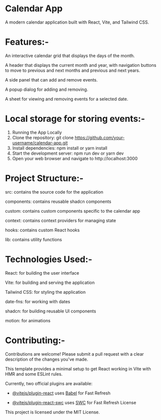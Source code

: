 # Calendar App
A modern calendar application built with React, Vite, and Tailwind CSS.

# Features:-
  An interactive calendar grid that displays the days of the month.
  
  A header that displays the current month and year, with navigation buttons to move to previous and next months and previous and next years.
  
  A side panel that can add and remove events.
  
  A popup dialog for adding and removing.
  
  A sheet for viewing and removing events for a selected date.

# Local storage for storing events:-
  1. Running the App Locally
  2. Clone the repository: git clone https://github.com/your-username/calendar-app.git
  3. Install dependencies: npm install or yarn install
  4. Start the development server: npm run dev or yarn dev
  5. Open your web browser and navigate to http://localhost:3000

# Project Structure:-

  src: contains the source code for the application
  
  components: contains reusable shadcn components
  
  custom: contains custom components specific to the calendar app
  
  context: contains context providers for managing state
  
  hooks: contains custom React hooks
  
  lib: contains utility functions

# Technologies Used:-

  React: for building the user interface
  
  Vite: for building and serving the application
  
  Tailwind CSS: for styling the application
  
  date-fns: for working with dates
  
  shadcn: for building reusable UI components
  
  motion: for animations

# Contributing:-

Contributions are welcome! Please submit a pull request with a clear description of the changes you've made.

This template provides a minimal setup to get React working in Vite with HMR and some ESLint rules.

Currently, two official plugins are available:

- [@vitejs/plugin-react](https://github.com/vitejs/vite-plugin-react/blob/main/packages/plugin-react/README.md) uses [Babel](https://babeljs.io/) for Fast Refresh

- [@vitejs/plugin-react-swc](https://github.com/vitejs/vite-plugin-react-swc) uses [SWC](https://swc.rs/) for Fast Refresh
License

This project is licensed under the MIT License.

